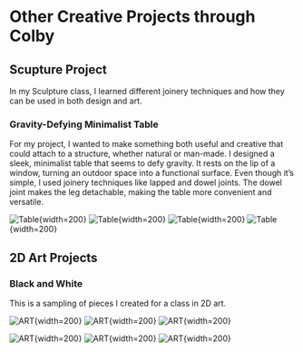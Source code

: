 
# **Other Creative Projects through Colby**


## **Scupture Project**

In my Sculpture class, I learned different joinery techniques and how they can be used in both design and art. 

### **Gravity-Defying Minimalist Table**

For my project, I wanted to make something both useful and creative that could attach to a structure, whether natural or man-made. I designed a sleek, minimalist table that seems to defy gravity. It rests on the lip of a window, turning an outdoor space into a functional surface. Even though it’s simple, I used joinery techniques like lapped and dowel joints. The dowel joint makes the leg detachable, making the table more convenient and versatile.

![Table](Images/table.JPG){width=200}
![Table](Images/table2.JPG){width=200}
![Table](Images/table3.JPG){width=200}
![Table](Images/table4.JPG){width=200}


## **2D Art Projects**

### **Black and White**

This is a sampling of pieces I created for a class in 2D art.

![ART](Images/ART.JPG){width=200}
![ART](Images/ART2.JPG){width=200}
![ART](Images/ART3.JPG){width=200}

![ART](Images/ART4.JPG){width=200}
![ART](Images/ART5.JPG){width=200}
![ART](Images/ART6.JPG){width=200}

